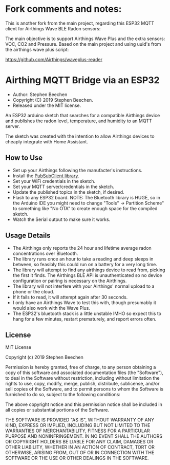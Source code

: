 Fork comments and notes:
==========

This is another fork from the main project, regarding this ESP32 MQTT client for Airthings Wave BLE Radon sensors:

The main objective is to support Airthings Wave Plus and the extra sensors: VOC, CO2 and Pressure.
Based on the main project and using uuid's from the airthings wave plus script:

https://github.com/Airthings/waveplus-reader

Airthing MQTT Bridge via an ESP32
==========

* Author: Stephen Beechen 
* Copyright (C) 2019 Stephen Beechen.
* Released under the MIT license.

 An ESP32 arduino sketch that searches for a compatible Airthings device and publishes the radon level, temperature, and humidity to an MQTT server.

 The sketch was created with the intention to allow Airthings devices to cheaply integrate with Home Assistant.

How to Use
----------
* Set up your Airthings following the manufacter's instructions.
* Install the [PubSubClient library](https://pubsubclient.knolleary.net/).
* Set your WiFi credentials in the sketch.
* Set your MQTT server/credentials in the sketch.
* Update the published topics in the sketch, if desired.
* Flash to any ESP32 board.  NOTE: The Bluetooth library is HUGE, so in the Arduino IDE you might need to change "Tools" -> Partition Scheme" to something like "No OTA" to create enough space for the compiled sketch.
* Watch the Serial output to make sure it works.

Usage Details
---------------------
* The Airthings only reports the 24 hour and lifetime average radon concentrations over Bluetooth.
* The library runs once an hour to take a reading and deep sleeps in between, so feasibly this could run on a battery for a very long time.
* The library will attempt to find any airthings device to read from, picking the first it finds.  The Airthings BLE API is unauthenticated so no device configuration or pairing is necessary on the Airthings.
* The library will not interfere with your Airthings' normal upload to a phone or the cloud.
* If it fails to read, it will attempt again after 30 seconds.
* I only have an Airthings Wave to test this with, though presumably it would also work with the Wave Plus.
* The ESP32's bluetooth stack is a little unstable IMHO so expect this to hang for a few minutes, restart prematurely, and report errors often.


License
-------

MIT License

Copyright (c) 2019 Stephen Beechen

Permission is hereby granted, free of charge, to any person obtaining a copy
of this software and associated documentation files (the "Software"), to deal
in the Software without restriction, including without limitation the rights
to use, copy, modify, merge, publish, distribute, sublicense, and/or sell
copies of the Software, and to permit persons to whom the Software is
furnished to do so, subject to the following conditions:

The above copyright notice and this permission notice shall be included in all
copies or substantial portions of the Software.

THE SOFTWARE IS PROVIDED "AS IS", WITHOUT WARRANTY OF ANY KIND, EXPRESS OR
IMPLIED, INCLUDING BUT NOT LIMITED TO THE WARRANTIES OF MERCHANTABILITY,
FITNESS FOR A PARTICULAR PURPOSE AND NONINFRINGEMENT. IN NO EVENT SHALL THE
AUTHORS OR COPYRIGHT HOLDERS BE LIABLE FOR ANY CLAIM, DAMAGES OR OTHER
LIABILITY, WHETHER IN AN ACTION OF CONTRACT, TORT OR OTHERWISE, ARISING FROM,
OUT OF OR IN CONNECTION WITH THE SOFTWARE OR THE USE OR OTHER DEALINGS IN THE
SOFTWARE.
